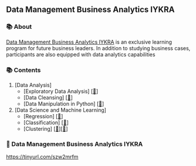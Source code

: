 ## Data Management Business Analytics IYKRA

### 📚 About
[Data Management Business Analytics IYKRA](https://iykra.com/datamba/) is an exclusive learning program for future business leaders. In addition to studying business cases, participants are also equipped with data analytics capabilities

### 📚 Contents

1. [Data Analysis]
    - [Exploratory Data Analysis] [[📂](https://github.com/RaharditoDio/Data-Management-Business-Analytics/blob/main/Exploratory%20Data%20Analysis.ipynb)]
    - [Data Cleansing] [[📂]()]
    - [Data Manipulation in Python] [[📂]()]
2. [Data Science and Machine Learning]
    - [Regression] [[📂](https://github.com/RaharditoDio/Data-Management-Business-Analytics/blob/main/Linear%20Regression.ipynb)]
    - [Classification] [[📂](https://github.com/RaharditoDio/Data-Management-Business-Analytics/blob/main/Classification.ipynb)]
    - [Clustering] [[📂](https://github.com/RaharditoDio/Data-Management-Business-Analytics/blob/main/Hierarchical%20Clustering.ipynb)][[📂](https://github.com/RaharditoDio/Data-Management-Business-Analytics/blob/main/KMeans%20Clustering.ipynb)]


### 📃 Data Management Business Analytics IYKRA
https://tinyurl.com/szw2mrfm
